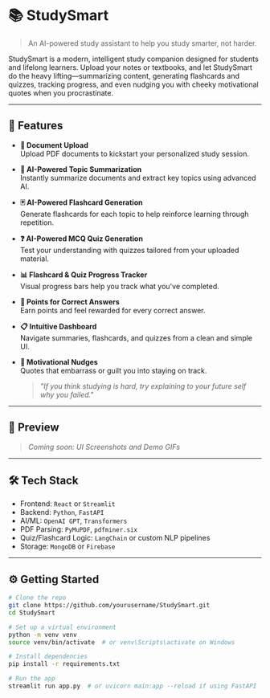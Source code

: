 # 📚 StudySmart

> An AI-powered study assistant to help you study smarter, not harder.

StudySmart is a modern, intelligent study companion designed for students and lifelong learners. Upload your notes or textbooks, and let StudySmart do the heavy lifting—summarizing content, generating flashcards and quizzes, tracking progress, and even nudging you with cheeky motivational quotes when you procrastinate.

---

## 🚀 Features

- **📄 Document Upload**  
  Upload PDF documents to kickstart your personalized study session.

- **🧠 AI-Powered Topic Summarization**  
  Instantly summarize documents and extract key topics using advanced AI.

- **🃏 AI-Powered Flashcard Generation**  
  Generate flashcards for each topic to help reinforce learning through repetition.

- **❓ AI-Powered MCQ Quiz Generation**  
  Test your understanding with quizzes tailored from your uploaded material.

- **📊 Flashcard & Quiz Progress Tracker**  
  Visual progress bars help you track what you've completed.

- **🏅 Points for Correct Answers**  
  Earn points and feel rewarded for every correct answer.

- **📋 Intuitive Dashboard**  
  Navigate summaries, flashcards, and quizzes from a clean and simple UI.

- **💬 Motivational Nudges**  
  Quotes that embarrass or guilt you into staying on track.  
  > *"If you think studying is hard, try explaining to your future self why you failed."*

---

## 📸 Preview

> _Coming soon: UI Screenshots and Demo GIFs_

---

## 🛠️ Tech Stack

- Frontend: `React` or `Streamlit`
- Backend: `Python`, `FastAPI`
- AI/ML: `OpenAI GPT`, `Transformers`
- PDF Parsing: `PyMuPDF`, `pdfminer.six`
- Quiz/Flashcard Logic: `LangChain` or custom NLP pipelines
- Storage: `MongoDB` or `Firebase`

---

## ⚙️ Getting Started

```bash
# Clone the repo
git clone https://github.com/yourusername/StudySmart.git
cd StudySmart

# Set up a virtual environment
python -m venv venv
source venv/bin/activate  # or venv\Scripts\activate on Windows

# Install dependencies
pip install -r requirements.txt

# Run the app
streamlit run app.py  # or uvicorn main:app --reload if using FastAPI

